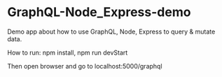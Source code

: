 # GraphQL-Node_Express-demo
Demo app about how to use GraphQL, Node, Express to query &amp; mutate data.

How to run: npm install, npm run devStart

Then open browser and go to localhost:5000/graphql

